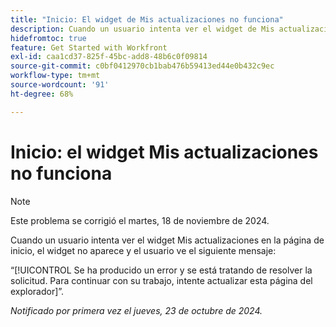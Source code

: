 ```yaml
---
title: "Inicio: El widget de Mis actualizaciones no funciona"
description: Cuando un usuario intenta ver el widget de Mis actualizaciones en Inicio, el widget no aparece y el usuario ve un mensaje.
hidefromtoc: true
feature: Get Started with Workfront
exl-id: caa1cd37-825f-45bc-add8-48b6c0f09814
source-git-commit: c0bf0412970cb1bab476b59413ed44e0b432c9ec
workflow-type: tm+mt
source-wordcount: '91'
ht-degree: 68%

---
```


# Inicio: el widget Mis actualizaciones no funciona

>[!NOTE]
>
>Este problema se corrigió el martes, 18 de noviembre de 2024.

Cuando un usuario intenta ver el widget Mis actualizaciones en la página de inicio, el widget no aparece y el usuario ve el siguiente mensaje:

“[!UICONTROL Se ha producido un error y se está tratando de resolver la solicitud. Para continuar con su trabajo, intente actualizar esta página del explorador]”.

_Notificado por primera vez el jueves, 23 de octubre de 2024._
